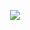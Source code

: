 <p align='center'>
    <img src="https://capsule-render.vercel.app/api?type=waving&color=auto&height=300&section=header&text=YUNBOK%20GITHUB&fontSize=90&animation=fadeIn&fontAlignY=38&desc=made%20by%20yunbok&descAlignY=51&descAlign=62"/>
</p>




<br/>

<!--
**leeyunbo/leeyunbo** is a ✨ _special_ ✨ repository because its `README.md` (this file) appears on your GitHub profile.

Here are some ideas to get you started:

- 🔭 I’m currently working on ...
- 🌱 I’m currently learning ...
- 👯 I’m looking to collaborate on ...
- 🤔 I’m looking for help with ...
- 💬 Ask me about ...
- 📫 How to reach me: ...
- 😄 Pronouns: ...
- ⚡ Fun fact: ...
-->
